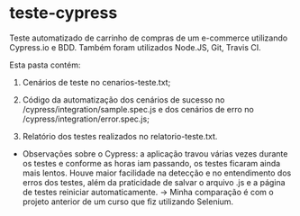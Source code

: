 # teste-cypress
Teste automatizado de carrinho de compras de um e-commerce utilizando Cypress.io e BDD.
Também foram utilizados Node.JS, Git, Travis CI.

Esta pasta contém:

1) Cenários de teste no cenarios-teste.txt;

2) Código da automatização dos cenários de sucesso no /cypress/integration/sample.spec.js e dos cenários de erro no /cypress/integration/error.spec.js;

3) Relatório dos testes realizados no relatorio-teste.txt.

* Observações sobre o Cypress: a aplicação travou várias vezes durante os testes e conforme as horas iam passando, os testes ficaram ainda mais lentos. Houve maior facilidade na detecção e no entendimento dos erros dos testes, além da praticidade de salvar o arquivo .js e a página de testes reiniciar automaticamente.
-> Minha comparação é com o projeto anterior de um curso que fiz utilizando Selenium.
    


